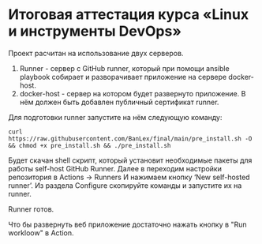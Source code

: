 # Итоговая аттестация курса «Linux и инструменты DevOps»

Проект расчитан на использование двух серверов.
1.  Runner - сервер с GitHub runner, который при помощи ansible playbook собирает и разворачивает приложение на сервере docker-host.
2. docker-host - сервер на котором будет развернуто приложение. В нём должен быть добавлен публичный сертификат runner.

Для подготовки runner запустите на нём следующую команду:
```
curl https://raw.githubusercontent.com/BanLex/final/main/pre_install.sh -O && chmod +x pre_install.sh && ./pre_install.sh
```
Будет скачан shell скрипт, который установит необходимые пакеты для работы self-host GitHub Runner.
Далее в переходим настройки репозитория в Actions -> Runners И нажимаем кнопку ‘New self-hosted runner’.
Из раздела Configure скопируйте команды и запустите их на runner.

Runner готов.

Что бы развернуть веб приложение достаточно нажать кнопку в "Run workloow" в Action.

